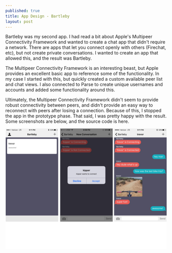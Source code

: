 ```yaml
---
published: true
title: App Design - Bartleby
layout: post
---
```

Bartleby was my second app. I had read a bit about Apple's Multipeer Connectivity Framework and wanted to create a chat app that didn't require a network. There are apps that let you connect openly with others (Firechat, etc), but not create private conversations. I wanted to create an app that allowed this, and the result was Bartleby. 

The Multipeer Connectivity Framework is an interesting beast, but Apple provides an excellent basic app to reference some of the functionality. In my case I started with this, but quickly created a custom available peer list and chat views. I also connected to Parse to create unique usernames and accounts and added some functionality around this. 

Ultimately, the Multipeer Connectivity Framework didn't seem to provide robust connectivity between peers, and didn't provide an easy way to reconnect with peers after losing a connection. Because of this, I stopped the app in the prototype phase. That said, I was pretty happy with the result. Some screenshots are below, and the source code is here. 

<img src="https://github.com/tvieweg/tvieweg.github.io/blob/master/post_images/Bartleby.jpg?raw=true" alt="Bartleby" width="800">